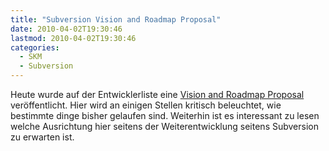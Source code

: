 ```yaml
---
title: "Subversion Vision and Roadmap Proposal"
date: 2010-04-02T19:30:46
lastmod: 2010-04-02T19:30:46
categories:
  - SKM
  - Subversion
---
```

Heute wurde auf der Entwicklerliste eine <a href="http://svn.haxx.se/dev/archive-2010-04/0047.shtml">Vision and Roadmap Proposal</a> veröffentlicht. Hier wird an einigen Stellen kritisch beleuchtet, wie bestimmte dinge bisher gelaufen sind. Weiterhin ist es interessant zu lesen welche Ausrichtung hier seitens der Weiterentwicklung seitens Subversion zu erwarten ist.
